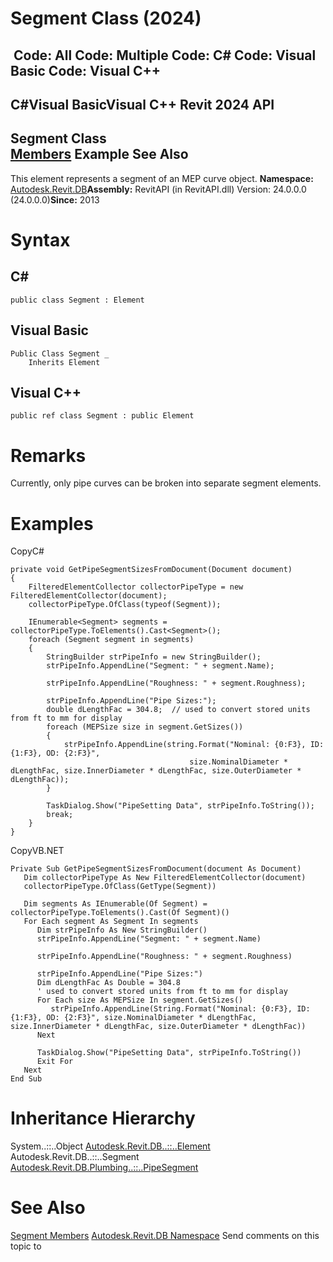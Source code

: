 # Segment Class (2024)

﻿
 Code: All Code: Multiple Code: C# Code: Visual Basic Code: Visual C++   
---  
C#Visual BasicVisual C++
Revit 2024 API  
---  
Segment Class  
[Members](bc807a83-7109-ef7b-34cd-b7599b588848.md "Segment Members") Example See Also  
---  
This element represents a segment of an MEP curve object. 
**Namespace:** [Autodesk.Revit.DB](87546ba7-461b-c646-cbb1-2cb8f5bff8b2.md "Autodesk.Revit.DB Namespace")**Assembly:** RevitAPI (in RevitAPI.dll) Version: 24.0.0.0 (24.0.0.0)**Since:** 2013 
# Syntax
C#  
---  
```text
public class Segment : Element
```
  
Visual Basic  
---  
```text
Public Class Segment _
	Inherits Element
```
  
Visual C++  
---  
```text
public ref class Segment : public Element
```
  
# Remarks
Currently, only pipe curves can be broken into separate segment elements. 
# Examples
CopyC#
```text
private void GetPipeSegmentSizesFromDocument(Document document)
{
    FilteredElementCollector collectorPipeType = new FilteredElementCollector(document);
    collectorPipeType.OfClass(typeof(Segment));

    IEnumerable<Segment> segments = collectorPipeType.ToElements().Cast<Segment>();
    foreach (Segment segment in segments)
    {
        StringBuilder strPipeInfo = new StringBuilder();
        strPipeInfo.AppendLine("Segment: " + segment.Name);

        strPipeInfo.AppendLine("Roughness: " + segment.Roughness);

        strPipeInfo.AppendLine("Pipe Sizes:");
        double dLengthFac = 304.8;  // used to convert stored units from ft to mm for display
        foreach (MEPSize size in segment.GetSizes())
        {
            strPipeInfo.AppendLine(string.Format("Nominal: {0:F3}, ID: {1:F3}, OD: {2:F3}",
                                        size.NominalDiameter * dLengthFac, size.InnerDiameter * dLengthFac, size.OuterDiameter * dLengthFac));
        }

        TaskDialog.Show("PipeSetting Data", strPipeInfo.ToString());
        break;
    }
}
```

CopyVB.NET
```text
Private Sub GetPipeSegmentSizesFromDocument(document As Document)
   Dim collectorPipeType As New FilteredElementCollector(document)
   collectorPipeType.OfClass(GetType(Segment))

   Dim segments As IEnumerable(Of Segment) = collectorPipeType.ToElements().Cast(Of Segment)()
   For Each segment As Segment In segments
      Dim strPipeInfo As New StringBuilder()
      strPipeInfo.AppendLine("Segment: " + segment.Name)

      strPipeInfo.AppendLine("Roughness: " + segment.Roughness)

      strPipeInfo.AppendLine("Pipe Sizes:")
      Dim dLengthFac As Double = 304.8
      ' used to convert stored units from ft to mm for display
      For Each size As MEPSize In segment.GetSizes()
         strPipeInfo.AppendLine(String.Format("Nominal: {0:F3}, ID: {1:F3}, OD: {2:F3}", size.NominalDiameter * dLengthFac, size.InnerDiameter * dLengthFac, size.OuterDiameter * dLengthFac))
      Next

      TaskDialog.Show("PipeSetting Data", strPipeInfo.ToString())
      Exit For
   Next
End Sub
```

# Inheritance Hierarchy
System..::..Object [Autodesk.Revit.DB..::..Element](eb16114f-69ea-f4de-0d0d-f7388b105a16.md "Element Class") Autodesk.Revit.DB..::..Segment [Autodesk.Revit.DB.Plumbing..::..PipeSegment](a295ca1d-66f2-f788-5079-4d91554a4223.md "PipeSegment Class")
# See Also
[Segment Members](bc807a83-7109-ef7b-34cd-b7599b588848.md "Segment Members")
[Autodesk.Revit.DB Namespace](87546ba7-461b-c646-cbb1-2cb8f5bff8b2.md "Autodesk.Revit.DB Namespace")
Send comments on this topic to 